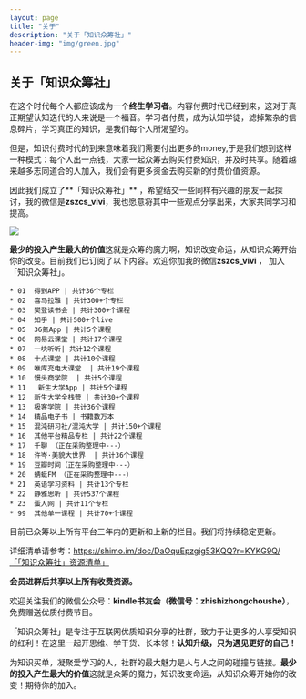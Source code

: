 ```yaml
---
layout: page
title: "关于"
description: "关于「知识众筹社」"
header-img: "img/green.jpg"
---
```


## 关于「知识众筹社」
在这个时代每个人都应该成为一个**终生学习者**。内容付费时代已经到来，这对于真正期望认知迭代的人来说是一个福音。学习者付费，成为认知学徒，滤掉繁杂的信息碎片，学习真正的知识，是我们每个人所渴望的。

但是，知识付费时代的到来意味着我们需要付出更多的money,于是我们想到这样一种模式：每个人出一点钱，大家一起众筹去购买付费知识，并及时共享。随着越来越多志同道合的人加入，我们会有更多资金去购买新的付费价值资源。

因此我们成立了**「知识众筹社」** ，希望结交一些同样有兴趣的朋友一起探讨，我的微信是**zszcs_vivi**，我也愿意将其中一些观点分享出来，大家共同学习和提高。 

![](https://ww4.sinaimg.cn/large/006tKfTcgy1fix7tqtpqij30by0by74k.jpg)

**最少的投入产生最大的价值**这就是众筹的魔力啊，知识改变命运，从知识众筹开始你的改变。目前我们已订阅了以下内容。欢迎你加我的微信**zszcs_vivi** ， 加入「知识众筹社」。

    * 01  得到APP | 共计36个专栏
    * 02  喜马拉雅 | 共计300+个专栏
    * 03  樊登读书会 | 共计300+个课程
    * 04  知乎 | 共计500+个live
    * 05  36氪App | 共计5个课程
    * 06  网易云课堂 | 共计17个课程
    * 07  一块听听| 共计12个课程 
    * 08  十点课堂 | 共计10个课程 
    * 09  唯库充电大课堂  | 共计19个课程 
    * 10  馒头商学院  | 共计5个课程
    * 11   新生大学App | 共计5个课程
    * 12  新生大学全栈营 | 共计30+个课程
    * 13  极客学院 | 共计36个课程 
    * 14  精品电子书 | 书籍数万本
    * 15  混沌研习社/混沌大学 | 共计150+个课程
    * 16  其他平台精品专栏 | 共计22个课程 
    * 17  千聊 （正在采购整理中---）
    * 18  许岑·美貌大世界  | 共计36个课程
    * 19  豆瓣时间（正在采购整理中---）
    * 20  蜻蜓FM （正在采购整理中---）
    * 21  英语学习资料 | 共计13个专栏
    * 22  静雅思听 | 共计537个课程
    * 23  蛋人网 | 共计11个专栏
    * 99  其他单一课程 | 共计70+个课程

目前已众筹以上所有平台三年内的更新和上新的栏目。我们将持续稳定更新。

详细清单请参考：https://shimo.im/doc/DaOquEpzgig53KQQ?r=KYKG9Q/「「知识众筹社」资源清单」

**会员进群后共享以上所有收费资源。**

欢迎关注我们的微信公众号：**kindle书友会（微信号：zhishizhongchoushe）**，免费赠送优质付费节目。

「知识众筹社」是专注于互联网优质知识分享的社群，致力于让更多的人享受知识的红利！在这里一起开思维、学干货、长本领！**认知升级，只为遇见更好的自己！**

为知识买单，凝聚爱学习的人，社群的最大魅力是人与人之间的碰撞与链接。**最少的投入产生最大的价值**这就是众筹的魔力，知识改变命运，从知识众筹开始你的改变！期待你的加入。




